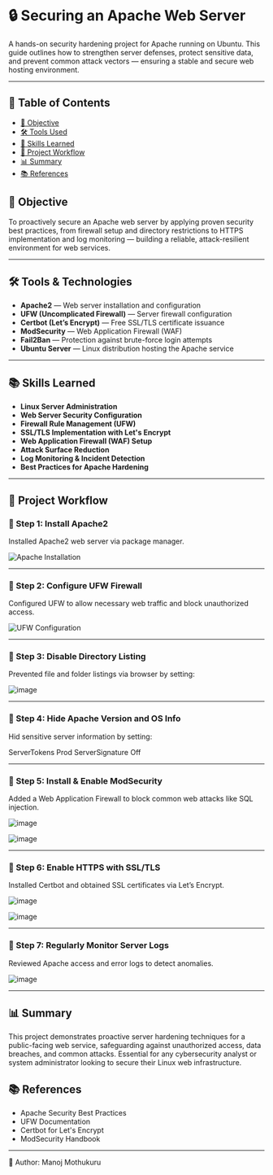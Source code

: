 # 🔒 Securing an Apache Web Server  

A hands-on security hardening project for Apache running on Ubuntu. This guide outlines how to strengthen server defenses, protect sensitive data, and prevent common attack vectors — ensuring a stable and secure web hosting environment.

---

## 📖 Table of Contents

- [🎯 Objective](#-objective)
- [🛠️ Tools Used](#-tools-used)
- [🧠 Skills Learned](#-skills-learned)
- [🚀 Project Workflow](#-project-workflow)
- [📊 Summary](#-summary)
- [📚 References](#-references)

## 🎯 Objective  

To proactively secure an Apache web server by applying proven security best practices, from firewall setup and directory restrictions to HTTPS implementation and log monitoring — building a reliable, attack-resilient environment for web services.

---

## 🛠️ Tools & Technologies  

- **Apache2** — Web server installation and configuration  
- **UFW (Uncomplicated Firewall)** — Server firewall configuration  
- **Certbot (Let’s Encrypt)** — Free SSL/TLS certificate issuance  
- **ModSecurity** — Web Application Firewall (WAF)  
- **Fail2Ban** — Protection against brute-force login attempts  
- **Ubuntu Server** — Linux distribution hosting the Apache service  

---

## 📚 Skills Learned  

- **Linux Server Administration**  
- **Web Server Security Configuration**  
- **Firewall Rule Management (UFW)**  
- **SSL/TLS Implementation with Let's Encrypt**  
- **Web Application Firewall (WAF) Setup**  
- **Attack Surface Reduction**  
- **Log Monitoring & Incident Detection**  
- **Best Practices for Apache Hardening**

---

## 🚀 Project Workflow  

### 📌 Step 1: Install Apache2  

Installed Apache2 web server via package manager.  

![Apache Installation](https://github.com/user-attachments/assets/94988259-0461-44de-b7ad-c5a0027821a9)

---

### 📌 Step 2: Configure UFW Firewall  

Configured UFW to allow necessary web traffic and block unauthorized access.

![UFW Configuration](https://github.com/user-attachments/assets/2917daef-2796-48d2-a045-b58855549541)

---

### 📌 Step 3: Disable Directory Listing  

Prevented file and folder listings via browser by setting:

![image](https://github.com/user-attachments/assets/e1b96fff-1598-41f8-b91a-426d9881e459)

---

### 📌 Step 4: Hide Apache Version and OS Info
Hid sensitive server information by setting:

ServerTokens Prod
ServerSignature Off

---

### 📌 Step 5: Install & Enable ModSecurity
Added a Web Application Firewall to block common web attacks like SQL injection.

![image](https://github.com/user-attachments/assets/a05bd0f1-d659-4318-be4b-e71f338755b6)

![image](https://github.com/user-attachments/assets/6773cccf-0af0-45ce-878c-48f7197bd7fc)

---

### 📌 Step 6: Enable HTTPS with SSL/TLS
Installed Certbot and obtained SSL certificates via Let’s Encrypt.

![image](https://github.com/user-attachments/assets/3ff8c9a4-bad5-4d3f-8fb0-c93525bcc1bf)

![image](https://github.com/user-attachments/assets/47044fd5-5e92-444d-9b4a-2dee319dfb63)

---

### 📌 Step 7: Regularly Monitor Server Logs
Reviewed Apache access and error logs to detect anomalies.

![image](https://github.com/user-attachments/assets/13c5a6d0-5a4d-4ed1-b62c-cd94978dbf3b)

---

## 📊 Summary
This project demonstrates proactive server hardening techniques for a public-facing web service, safeguarding against unauthorized access, data breaches, and common attacks. Essential for any cybersecurity analyst or system administrator looking to secure their Linux web infrastructure.


## 📚 References

- Apache Security Best Practices
- UFW Documentation
- Certbot for Let's Encrypt
- ModSecurity Handbook

---

🚀 Author: Manoj Mothukuru

